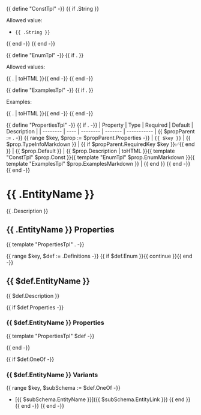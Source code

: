 {{ define "ConstTpl" -}}
{{ if .String }}<p>Allowed value:</p><ul><li><code>{{ .String }}</code></li></ul>{{ end -}}
{{ end -}}

{{ define "EnumTpl" -}}
{{ if . }}<p>Allowed values:</p>{{ . | toHTML }}{{ end -}}
{{ end -}}

{{ define "ExamplesTpl" -}}
{{ if . }}<p>Examples:</p>{{ . | toHTML }}{{ end -}}
{{ end -}}

{{ define "PropertiesTpl" -}}
{{ if . -}}
| Property | Type | Required | Default | Description |
| -------- | ---- | -------- | ------- | ----------- |
{{ $propParent := . -}}
{{ range $key, $prop := $propParent.Properties -}}
| `{{ $key }}` | {{ $prop.TypeInfoMarkdown }} | {{ if $propParent.RequiredKey $key }}✅{{ end }} | {{ $prop.Default }} | {{ $prop.Description | toHTML }}{{ template "ConstTpl" $prop.Const }}{{ template "EnumTpl" $prop.EnumMarkdown }}{{ template "ExamplesTpl" $prop.ExamplesMarkdown }} |
{{ end }}
{{ end -}}
{{ end -}}

# {{ .EntityName }}

{{ .Description }}

## {{ .EntityName }} Properties

{{ template "PropertiesTpl" . -}}

{{ range $key, $def := .Definitions -}}
{{ if $def.Enum }}{{ continue }}{{ end -}}

## {{ $def.EntityName }}

{{ $def.Description }}

{{ if $def.Properties -}}

### {{ $def.EntityName }} Properties

{{ template "PropertiesTpl" $def -}}

{{ end -}}

{{ if $def.OneOf -}}

### {{ $def.EntityName }} Variants

{{ range $key, $subSchema := $def.OneOf -}}

- [{{ $subSchema.EntityName }}]({{ $subSchema.EntityLink }})
{{ end }}
{{ end -}}
{{ end -}}
